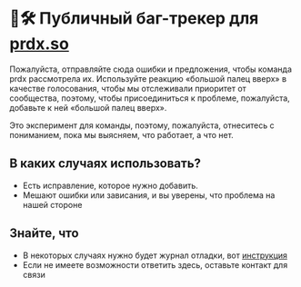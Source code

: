 # 📩🛠️ Публичный баг-трекер для [prdx.so](https://prdx.so) 

Пожалуйста, отправляйте сюда ошибки и предложения, чтобы команда prdx рассмотрела их. 
Используйте реакцию «большой палец вверх» в качестве голосования, чтобы мы отслеживали
приоритет от сообщества, поэтому, чтобы присоединиться к проблеме, пожалуйста, добавьте к ней «большой палец вверх». 

Это эксперимент для команды, поэтому, пожалуйста, отнеситесь с пониманием, пока мы выясняем, что работает, а что нет.
<br>


## В каких случаях использовать?

- Есть исправление, которое нужно добавить.
- Мешают ошибки или зависания, и вы уверены, что проблема на нашей стороне
  
## Знайте, что

- В некоторых случаях нужно будет журнал отладки, вот [инструкция](https://fabricmc.net/wiki/ru:player:tutorials:logs_ml:windows)
- Если не имеете возможности ответить здесь, оставьте контакт для связи
